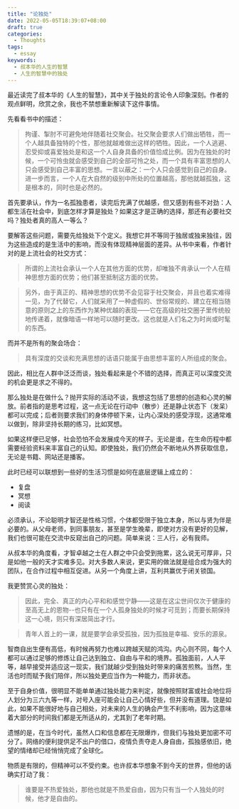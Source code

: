 ```yaml
---
title: "论独处"
date: 2022-05-05T18:39:07+08:00
draft: true
categories:
  - Thoughts
tags:
  - essay
keywords:
  - 叔本华的人生的智慧
  - 人生的智慧中的独处
---
```


最近读完了叔本华的《人生的智慧》，其中关于独处的言论令人印象深刻。作者的观点鲜明，欣赏之余，我也不禁想重新解读下这件事情。

先看看书中的描述：

> 拘谨、掣肘不可避免地伴随着社交聚会。社交聚会要求人们做出牺牲，而一个人越具备独特的个性，那他就越难做出这样的牺牲。因此，一个人逃避、忍受抑或喜爱独处是和这一个人自身具备的价值恰成比例。因为在独处的时候，一个可怜虫就会感受到自己的全部可怜之处，而一个具有丰富思想的人只会感受到自己丰富的思想。一言以蔽之：一个人只会感觉到自己的自身。进一步而言，一个人在大自然的级别中所处的位置越高，那他就越孤独，这是根本的，同时也是必然的。

首先要承认，作为一名孤独患者，读完后充满了优越感，但又感到有些不对劲：人都生活在社会中，到底怎样才算是独处？如果这才是正确的选择，那还有必要社交吗？独处者真的高人一等么？

要解答这些问题，需要先给独处下个定义。我想它并不等同于独居或独来独往，因为这些造成的是生活中的影响，而没有体现精神层面的差异。从书中来看，作者针对的是上流社会的社交方式：

> 所谓的上流社会承认一个人在其他方面的优势，却唯独不肯承认一个人在精神思想方面的优势；他们甚至抵制这方面的优势。

> 另外，由于真正的、精神思想的优势不会见容于社交聚会，并且也着实难得一见，为了代替它，人们就采用了一种虚假的、世俗常规的、建立在相当随意的原则之上的东西作为某种优越的表现——它在高级的社交圈子里传统般地传递着，就像暗语一样地可以随时更改。这也就是人们名之为时尚或时髦的东西。

而并不是所有的聚会场合：

> 具有深度的交谈和充满思想的话语只能属于由思想丰富的人所组成的聚会。

因此，相比在人群中泛泛而谈，独处看起来是个不错的选择，而真正可以深度交流的机会更是求之不得的。

那么独处是在做什么？抛开实际的活动不谈，我想这包括了思想的创造和心灵的解放。前者指的是思考过程，这一点无论在行动中（散步）还是静止状态下（发呆）都可以完成；后者则要求我们的身体停顿下来，让内心深处的感受浮现，这通常难以做到，除非坚持长期的练习，比如冥想。

如果这样便已足够，社会恐怕不会发展成今天的样子。无论是谁，在生命历程中都需要经验资料来丰富自己的认知。即使独处，我们仍然会不断地从外界获取信息，无论是书籍、网站还是播客。

此时已经可以联想到一些好的生活习惯是如何在底层逻辑上成立的：

- 复盘
- 冥想
- 阅读

必须承认，不论聪明才智还是性格习惯，个体都受限于独立本身，所以与贤为伴是必要的。从父母老师，到同事朋友，甚至是学生晚辈，即使对方没有更好的见解，我们也很可能在交流中反窥出自己的问题。简单来说：三人行，必有我师。

从叔本华的角度看，才智卓越之士在人群之中只会受到拖累，这么说无可厚非，只是如他一般的天才实难多见。对大多数人来说，更实用的做法就是组合成为强大的团队，在合作过程中相互促进。从另一个角度上讲，互利共赢优于闭关锁国。

我更赞赏心灵的独处：

> 因此，完全、真正的内心平和和感觉宁静——这是在这尘世间仅次于健康的至高无上的恩物--也只有在一个人孤身独处的时候才可觅到；而要长期保持这一心境，则只有深居简出才行。

> 青年人首上的一课，就是要学会承受孤独，因为孤独是幸福、安乐的源泉。

智商自出生便有高低，有时候再努力也难以跨越天赋的鸿沟。内心则不同，每个人都可以通过足够的修炼让自己达到独立、自由与平和的境界。孤独面前，人人平等，越早接受并适应这一现实，我们就越少受到独处时带来的痛苦煎熬。当然，生活也时而赋予我们陪伴，所以独处更应当作为一种能力，而非状态。

至于自身价值，很明显不能单单通过独处能力来判定，就像按照财富或社会地位将人划分为三六九等一样，对号入座可能会让自己心情好些，但并没有道理。饶是如此，如果不能很好地与自己相处，对未来的人生的确会产生不利影响，因为这意味着大部分的时间我们都是无所适从的，尤其到了老年时期。

遗憾的是，在当今时代，虽然人口和信息都在无限爆炸，但我们与独处更加密不可分了。网络的便利提供足不出户的借口，疫情负责夺走人身自由，孤独感依旧，绝望的情绪却已经悄悄完成了全球化。

物质是有限的，但精神可以不受约束。也许叔本华想象不到今天的世界，但他的话确实打动了我：

> 谁要是不热爱独处，那他也就是不热爱自由，因为只有当一个人独处的时候，他才是自由的。
